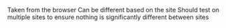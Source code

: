 Taken from the browser
Can be different based on the site
Should test on multiple sites to ensure nothing is significantly different between sites